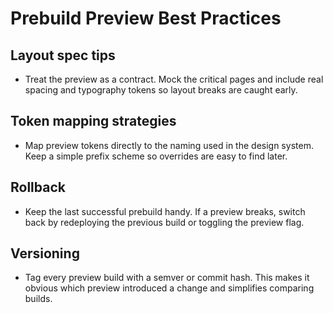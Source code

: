 # Prebuild Preview Best Practices

## Layout spec tips
- Treat the preview as a contract. Mock the critical pages and include real spacing and typography tokens so layout breaks are caught early.

## Token mapping strategies
- Map preview tokens directly to the naming used in the design system. Keep a simple prefix scheme so overrides are easy to find later.

## Rollback
- Keep the last successful prebuild handy. If a preview breaks, switch back by redeploying the previous build or toggling the preview flag.

## Versioning
- Tag every preview build with a semver or commit hash. This makes it obvious which preview introduced a change and simplifies comparing builds.
